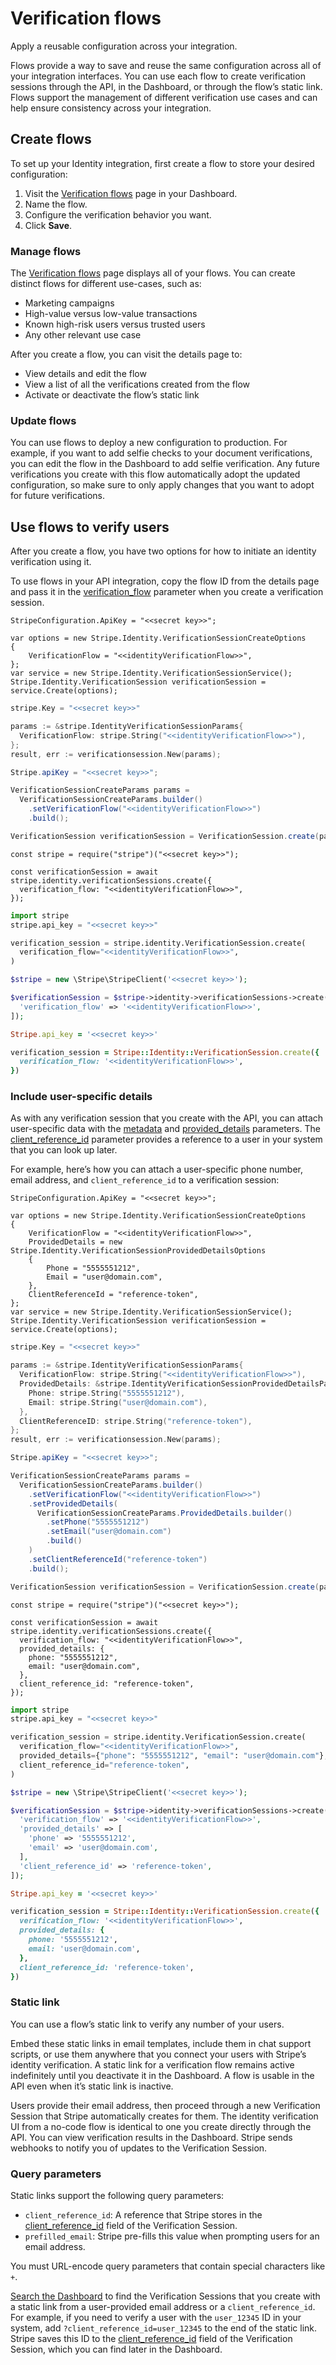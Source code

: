 # Verification flows

Apply a reusable configuration across your integration.

Flows provide a way to save and reuse the same configuration across all of your integration interfaces. You can use each flow to create verification sessions through the API, in the Dashboard, or through the flow’s static link. Flows support the management of different verification use cases and can help ensure consistency across your integration.

## Create flows

To set up your Identity integration, first create a flow to store your desired configuration:

1. Visit the [Verification flows](https://dashboard.stripe.com/identity/verification-sessions) page in your Dashboard.
1. Name the flow.
1. Configure the verification behavior you want.
1. Click **Save**.

### Manage flows

The [Verification flows](https://dashboard.stripe.com/identity/verification-flows) page displays all of your flows. You can create distinct flows for different use-cases, such as:

- Marketing campaigns
- High-value versus low-value transactions
- Known high-risk users versus trusted users
- Any other relevant use case

After you create a flow, you can visit the details page to:

- View details and edit the flow
- View a list of all the verifications created from the flow
- Activate or deactivate the flow’s static link

### Update flows

You can use flows to deploy a new configuration to production. For example, if you want to add selfie checks to your document verifications, you can edit the flow in the Dashboard to add selfie verification. Any future verifications you create with this flow automatically adopt the updated configuration, so make sure to only apply changes that you want to adopt for future verifications.

## Use flows to verify users

After you create a flow, you have two options for how to initiate an identity verification using it.

To use flows in your API integration, copy the flow ID from the details page and pass it in the [verification_flow](https://docs.stripe.com/api/identity/verification_sessions/create.md#create_identity_verification_session-verification_flow) parameter when you create a verification session.

```dotnet
StripeConfiguration.ApiKey = "<<secret key>>";

var options = new Stripe.Identity.VerificationSessionCreateOptions
{
    VerificationFlow = "<<identityVerificationFlow>>",
};
var service = new Stripe.Identity.VerificationSessionService();
Stripe.Identity.VerificationSession verificationSession = service.Create(options);
```

```go
stripe.Key = "<<secret key>>"

params := &stripe.IdentityVerificationSessionParams{
  VerificationFlow: stripe.String("<<identityVerificationFlow>>"),
};
result, err := verificationsession.New(params);
```

```java
Stripe.apiKey = "<<secret key>>";

VerificationSessionCreateParams params =
  VerificationSessionCreateParams.builder()
    .setVerificationFlow("<<identityVerificationFlow>>")
    .build();

VerificationSession verificationSession = VerificationSession.create(params);
```

```node
const stripe = require("stripe")("<<secret key>>");

const verificationSession = await stripe.identity.verificationSessions.create({
  verification_flow: "<<identityVerificationFlow>>",
});
```

```python
import stripe
stripe.api_key = "<<secret key>>"

verification_session = stripe.identity.VerificationSession.create(
  verification_flow="<<identityVerificationFlow>>",
)
```

```php
$stripe = new \Stripe\StripeClient('<<secret key>>');

$verificationSession = $stripe->identity->verificationSessions->create([
  'verification_flow' => '<<identityVerificationFlow>>',
]);
```

```ruby
Stripe.api_key = '<<secret key>>'

verification_session = Stripe::Identity::VerificationSession.create({
  verification_flow: '<<identityVerificationFlow>>',
})
```

### Include user-specific details

As with any verification session that you create with the API, you can attach user-specific data with the [metadata](https://docs.stripe.com/api/identity/verification_sessions/object.md#identity_verification_session_object-metadata) and [provided_details](https://docs.stripe.com/api/identity/verification_sessions/object.md#identity_verification_session_object-provided_details) parameters. The [client_reference_id](https://docs.stripe.com/api/identity/verification_sessions/object.md#identity_verification_session_object-client_reference_id) parameter provides a reference to a user in your system that you can look up later.

For example, here’s how you can attach a user-specific phone number, email address, and `client_reference_id` to a verification session:

```dotnet
StripeConfiguration.ApiKey = "<<secret key>>";

var options = new Stripe.Identity.VerificationSessionCreateOptions
{
    VerificationFlow = "<<identityVerificationFlow>>",
    ProvidedDetails = new Stripe.Identity.VerificationSessionProvidedDetailsOptions
    {
        Phone = "5555551212",
        Email = "user@domain.com",
    },
    ClientReferenceId = "reference-token",
};
var service = new Stripe.Identity.VerificationSessionService();
Stripe.Identity.VerificationSession verificationSession = service.Create(options);
```

```go
stripe.Key = "<<secret key>>"

params := &stripe.IdentityVerificationSessionParams{
  VerificationFlow: stripe.String("<<identityVerificationFlow>>"),
  ProvidedDetails: &stripe.IdentityVerificationSessionProvidedDetailsParams{
    Phone: stripe.String("5555551212"),
    Email: stripe.String("user@domain.com"),
  },
  ClientReferenceID: stripe.String("reference-token"),
};
result, err := verificationsession.New(params);
```

```java
Stripe.apiKey = "<<secret key>>";

VerificationSessionCreateParams params =
  VerificationSessionCreateParams.builder()
    .setVerificationFlow("<<identityVerificationFlow>>")
    .setProvidedDetails(
      VerificationSessionCreateParams.ProvidedDetails.builder()
        .setPhone("5555551212")
        .setEmail("user@domain.com")
        .build()
    )
    .setClientReferenceId("reference-token")
    .build();

VerificationSession verificationSession = VerificationSession.create(params);
```

```node
const stripe = require("stripe")("<<secret key>>");

const verificationSession = await stripe.identity.verificationSessions.create({
  verification_flow: "<<identityVerificationFlow>>",
  provided_details: {
    phone: "5555551212",
    email: "user@domain.com",
  },
  client_reference_id: "reference-token",
});
```

```python
import stripe
stripe.api_key = "<<secret key>>"

verification_session = stripe.identity.VerificationSession.create(
  verification_flow="<<identityVerificationFlow>>",
  provided_details={"phone": "5555551212", "email": "user@domain.com"},
  client_reference_id="reference-token",
)
```

```php
$stripe = new \Stripe\StripeClient('<<secret key>>');

$verificationSession = $stripe->identity->verificationSessions->create([
  'verification_flow' => '<<identityVerificationFlow>>',
  'provided_details' => [
    'phone' => '5555551212',
    'email' => 'user@domain.com',
  ],
  'client_reference_id' => 'reference-token',
]);
```

```ruby
Stripe.api_key = '<<secret key>>'

verification_session = Stripe::Identity::VerificationSession.create({
  verification_flow: '<<identityVerificationFlow>>',
  provided_details: {
    phone: '5555551212',
    email: 'user@domain.com',
  },
  client_reference_id: 'reference-token',
})
```

### Static link

You can use a flow’s static link to verify any number of your users.

Embed these static links in email templates, include them in chat support scripts, or use them anywhere that you connect your users with Stripe’s identity verification. A static link for a verification flow remains active indefinitely until you deactivate it in the Dashboard. A flow is usable in the API even when it’s static link is inactive.

Users provide their email address, then proceed through a new Verification Session that Stripe automatically creates for them. The identity verification UI from a no-code flow is identical to one you create directly through the API. You can view verification results in the Dashboard. Stripe sends webhooks to notify you of updates to the Verification Session.

### Query parameters

Static links support the following query parameters:

- `client_reference_id`: A reference that Stripe stores in the [client_reference_id](https://docs.stripe.com/api/identity/verification_sessions/object.md#identity_verification_session_object-client_reference_id) field of the Verification Session.
- `prefilled_email`: Stripe pre-fills this value when prompting users for an email address.

You must URL-encode query parameters that contain special characters like `+`.

[Search the Dashboard](https://docs.stripe.com/dashboard/search.md) to find the Verification Sessions that you create with a static link from a user-provided email address or a `client_reference_id`. For example, if you need to verify a user with the `user_12345` ID in your system, add `?client_reference_id=user_12345` to the end of the static link. Stripe saves this ID to the [client_reference_id](https://docs.stripe.com/api/identity/verification_sessions/object.md#identity_verification_session_object-client_reference_id) field of the Verification Session, which you can find later in the Dashboard.
